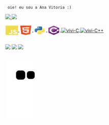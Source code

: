      oie! eu sou a Ana Vitoria :)

 
  <a href="https://github.com/anairotiv" />
  <img height="180em" src="https://github-readme-stats.vercel.app/api?username=anairotiv&show_icons=true&theme=dracula&include_all_commits=true&count_private=true"/>
  <img height="180em" src="https://github-readme-stats.vercel.app/api/top-langs/?username=anairotiv&layout=compact&langs_count=7&theme=dracula"/> 
  

<div style="display: inline_block"><br>
  <img align="center" alt="Rafa-Js" height="30" width="40" src="https://raw.githubusercontent.com/devicons/devicon/master/icons/javascript/javascript-plain.svg">
  <img align="center" alt="Rafa-HTML" height="30" width="40" src="https://raw.githubusercontent.com/devicons/devicon/master/icons/html5/html5-original.svg">
  <img align="center" alt="Rafa-Python" height="30" width="40" src="https://raw.githubusercontent.com/devicons/devicon/master/icons/python/python-original.svg">
  <img align="center" alt="Rafa-Csharp" height="30" width="40" src="https://raw.githubusercontent.com/devicons/devicon/master/icons/csharp/csharp-original.svg">
  <img align="center" alt="vivi-C" height="30" width="40" src="https://cdn.jsdelivr.net/gh/devicons/devicon/icons/c/c-plain.svg">
  <img align="center" alt="vivi-C++" height="30" width="40" src="https://cdn.jsdelivr.net/gh/devicons/devicon/icons/cplusplus/cplusplus-original.svg">
</div>  </a> </p>

##

<div> 
  
  <a href="https://instagram.com/anavitoriasln" target="_blank"><img src="https://img.shields.io/badge/-Instagram-%23E4405F?style=for-the-badge&logo=instagram&logoColor=white" target="_blank"></a>
  <a href = "mailto:anavitoriasln@gmail.com"><img src="https://img.shields.io/badge/-Gmail-%23333?style=for-the-badge&logo=gmail&logoColor=white" target="_blank"></a>
  <a href="https://www.linkedin.com/in/ana-vitoria-luz-546201219/" target="_blank"><img src="https://img.shields.io/badge/-LinkedIn-%230077B5?style=for-the-badge&logo=linkedin&logoColor=white" target="_blank"></a> 
  
 ##
 
  ![Snake animation](https://github.com/rafaballerini/rafaballerini/blob/output/github-contribution-grid-snake.svg)
  ##
 
</div>
